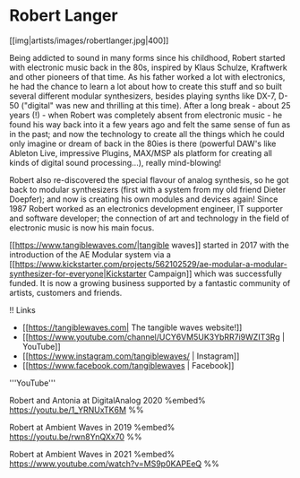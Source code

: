 # Robert Langer

[[img|artists/images/robertlanger.jpg|400]]

Being addicted to sound in many forms since his childhood, Robert started with electronic music back in the 80s, inspired by Klaus Schulze, Kraftwerk and other pioneers of that time. As his father worked a lot with electronics, he had the chance to learn a lot about how to create this stuff and so built several different modular synthesizers, besides playing synths like DX-7, D-50 ("digital" was new and thrilling at this time). After a long break - about 25 years (!) -  when Robert was completely absent from electronic music - he found his way back into it a few years ago and felt the same sense of fun as in the past; and now the technology to create all the things which he could only imagine or dream of back in the 80ies is there (powerful DAW's like Ableton Live, impressive Plugins, MAX/MSP als platform for creating all kinds of digital sound processing...), really mind-blowing! 

Robert also re-discovered the special flavour of analog synthesis, so he got back to modular synthesizers (first with a system from my old friend Dieter Doepfer); and now is creating his own modules and devices again!
Since 1987 Robert worked as an electronics development engineer, IT supporter and software developer; the connection of art and technology in the field of electronic music is now his main focus.

[[https://www.tangiblewaves.com/|tangible waves]] started in 2017 with the introduction of the AE Modular system via a [[https://www.kickstarter.com/projects/562102529/ae-modular-a-modular-synthesizer-for-everyone|Kickstarter Campaign]] which was successfully funded. It is now a growing business supported by a fantastic community of artists, customers and friends.

!! Links

* [[https://tangiblewaves.com| The tangible waves website!]]
* [[https://www.youtube.com/channel/UCY6VM5UK3YbRR7i9WZIT3Rg | YouTube]]
* [[https://www.instagram.com/tangiblewaves/ | Instagram]]
* [[https://www.facebook.com/tangiblewaves | Facebook]]

'''YouTube''' 

Robert and Antonia at DigitalAnalog 2020
%embed% https://youtu.be/1_YRNUxTK6M %%

Robert at Ambient  Waves in 2019
%embed% https://youtu.be/rwn8YnQXx70 %%

Robert at Ambient  Waves in 2021
%embed% https://www.youtube.com/watch?v=MS9p0KAPEeQ %%
